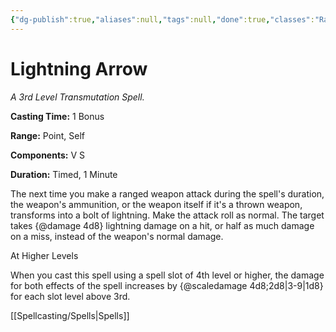 ```yaml
---
{"dg-publish":true,"aliases":null,"tags":null,"done":true,"classes":"Ranger,","spellLevel":3,"school":"Transmutation","source":"PHB","permalink":"/spells/lightning-arrow/","dgHomeLink":false,"dgPassFrontmatter":true}
---
```


# Lightning Arrow
*A 3rd Level Transmutation Spell.*

**Casting Time:** 1 Bonus

**Range:** Point, Self

**Components:** V S 

**Duration:** Timed, 1 Minute

The next time you make a ranged weapon attack during the spell's duration, the weapon's ammunition, or the weapon itself if it's a thrown weapon, transforms into a bolt of lightning. Make the attack roll as normal. The target takes {@damage 4d8} lightning damage on a hit, or half as much damage on a miss, instead of the weapon's normal damage.

At Higher Levels

When you cast this spell using a spell slot of 4th level or higher, the damage for both effects of the spell increases by {@scaledamage 4d8;2d8|3-9|1d8} for each slot level above 3rd.

[[Spellcasting/Spells|Spells]]